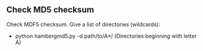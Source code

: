 ## Check MD5 checksum

Check MDF5 checksum. Give a list of directories (wildcards):

+ python hambergmd5.py -d path/to/A*/   (Directories beginning with letter A)
